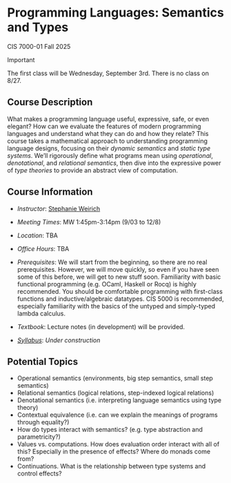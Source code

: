 
# Programming Languages: Semantics and Types
CIS 7000-01 Fall 2025

> [!IMPORTANT]
> The first class will be Wednesday, September 3rd. There is no class on 8/27.

## Course Description

What makes a programming language useful, expressive, safe, or even elegant?
How can we evaluate the features of modern programming languages and
understand what they can do and how they relate? This course takes a
mathematical approach to understanding programming language designs, focusing
on their *dynamic semantics* and *static type systems*. We’ll rigorously define
what programs mean using *operational*, *denotational*, and *relational semantics*,
then dive into the expressive power of *type theories* to provide an abstract
view of computation.


## Course Information 

* *Instructor*: [Stephanie Weirich](http://www.seas.upenn.edu/~sweirich)

* *Meeting Times*: MW 1:45pm-3:14pm (9/03 to 12/8)

* *Location*: TBA

* *Office Hours*: TBA

* *Prerequisites*: We will start from the beginning, so there are no real
  prerequisites. However, we will move quickly, so even if you have seen some
  of this before, we will get to new stuff soon.  Familiarity with basic functional
  programming (e.g. OCaml, Haskell or Rocq) is highly recommended. You should
  be comfortable programming with first-class functions and
  inductive/algebraic datatypes. CIS 5000 is recommended, especially
  familiarity with the basics of the untyped and simply-typed lambda calculus.
  
* *Textbook*: Lecture notes (in development) will be provided.

* [*Syllabus*](syllabus.md): *Under construction*

## Potential Topics

* Operational semantics (environments, big step semantics, small step semantics)
* Relational semantics (logical relations, step-indexed logical relations)
* Denotational semantics (i.e. interpreting language semantics using type theory)
* Contextual equivalence (i.e. can we explain the meanings of programs through equality?)
* How do types interact with semantics? (e.g. type abstraction and parametricity?)
* Values vs. computations. How does evaluation order interact with all of this? Especially in the presence of effects? Where do monads come from?
* Continuations. What is the relationship between type systems and control effects?

